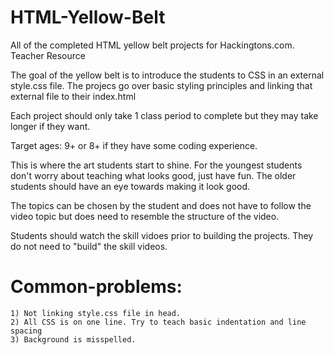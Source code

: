 # HTML-Yellow-Belt
 All of the completed HTML yellow belt projects for Hackingtons.com. Teacher Resource

The goal of the yellow belt is to introduce the students to CSS in an external style.css file. The projecs go over basic styling principles and linking that external file to their index.html

Each project should only take 1 class period to complete but they may take longer if they want.

Target ages: 9+ or 8+ if they have some coding experience.

This is where the art students start to shine. For the youngest students don't worry about teaching what looks good, just have fun. The older students should have an eye towards making it look good.

The topics can be chosen by the student and does not have to follow the video topic but does need to resemble the structure of the video.

Students should watch the skill vidoes prior to building the projects. They do not need to "build" the skill videos.

# Common-problems:
    1) Not linking style.css file in head.
    2) All CSS is on one line. Try to teach basic indentation and line spacing
    3) Background is misspelled.
    